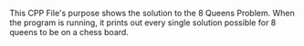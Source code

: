 This CPP File's purpose shows the solution to the 8 Queens Problem. When the program is running, it prints out 
every single solution possible for 8 queens to be on a chess board.
